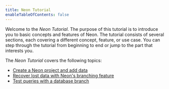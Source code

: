 ```yaml
---
title: Neon Tutorial
enableTableOfContents: false
---
```


Welcome to the _Neon Tutorial_. The purpose of this tutorial is to introduce you to basic concepts and features of Neon. The tutorial consists of several sections, each covering a different concept, feature, or use case. You can step through the tutorial from beginning to end or jump to the part that interests you.

The _Neon Tutorial_ covers the following topics:

- [Create a Neon project and add data](/docs/get-started-with-neon/create-project-and-schema)
- [Recover lost data with Neon's branching feature](/docs/get-started-with-neon/data-recovery-with-branching)
- [Test queries with a database branch](/docs/get-started-with-neon/use-branching-for-test)
